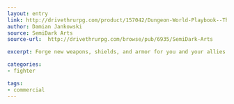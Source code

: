 ```yaml
---
layout: entry
link: http://drivethrurpg.com/product/157042/Dungeon-World-Playbook--The-Master-Blacksmith-Warrior---Fighter-Trope
author: Damian Jankowski
source: SemiDark Arts
source-url:  http://drivethrurpg.com/browse/pub/6935/SemiDark-Arts

excerpt: Forge new weapons, shields, and armor for you and your allies with modification that bolster your abilities to rule the battlefield.

categories:
- fighter

tags:
- commercial
---
```

